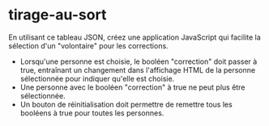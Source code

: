 # tirage-au-sort

En utilisant ce tableau JSON, créez une application JavaScript qui facilite la sélection d'un "volontaire" pour les corrections. 

- Lorsqu'une personne est choisie, le booléen "correction" doit passer à true, entraînant un changement dans l'affichage HTML de la personne sélectionnée pour indiquer qu'elle est choisie. 
- Une personne avec le booléen "correction" à true ne peut plus être sélectionnée. 
- Un bouton de réinitialisation doit permettre de remettre tous les booléens à true pour toutes les personnes.